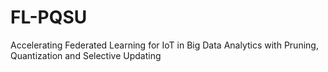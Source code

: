 # FL-PQSU
 Accelerating Federated Learning for IoT in Big Data Analytics with Pruning, Quantization and Selective Updating
